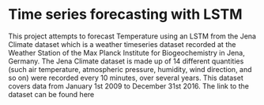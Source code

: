 # Time series forecasting with LSTM
This project attempts to forecast Temperature using an LSTM from the Jena Climate dataset which is a weather timeseries dataset recorded at the Weather Station of the Max Planck Institute for Biogeochemistry in Jena, Germany. The Jena Climate dataset is made up of 14 different quantities (such air temperature, atmospheric pressure, humidity, wind direction, and so on) were recorded every 10 minutes, over several years. This dataset covers data from January 1st 2009 to December 31st 2016. The link to the dataset can be found here 
